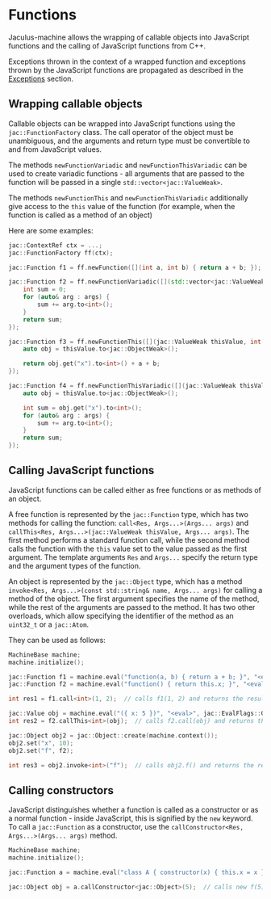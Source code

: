 # Functions

Jaculus-machine allows the wrapping of callable objects into JavaScript functions and the calling of JavaScript functions from C++.

Exceptions thrown in the context of a wrapped function and exceptions thrown by the JavaScript functions are propagated as described
in the [Exceptions](./exceptions.md) section.

## Wrapping callable objects

Callable objects can be wrapped into JavaScript functions using the `jac::FunctionFactory` class. The call operator of the object
must be unambiguous, and the arguments and return type must be convertible to and from JavaScript values.

The methods `newFunctionVariadic` and `newFunctionThisVariadic` can be used to create variadic functions - all arguments that are
passed to the function will be passed in a single `std::vector<jac::ValueWeak>`.

The methods `newFunctionThis` and `newFunctionThisVariadic` additionally give access to the `this` value of the function (for example,
when the function is called as a method of an object)

Here are some examples:

```cpp
jac::ContextRef ctx = ...;
jac::FunctionFactory ff(ctx);

jac::Function f1 = ff.newFunction([](int a, int b) { return a + b; });

jac::Function f2 = ff.newFunctionVariadic([](std::vector<jac::ValueWeak> args) {
    int sum = 0;
    for (auto& arg : args) {
        sum += arg.to<int>();
    }
    return sum;
});

jac::Function f3 = ff.newFunctionThis([](jac::ValueWeak thisValue, int a, int b) {
    auto obj = thisValue.to<jac::ObjectWeak>();

    return obj.get("x").to<int>() + a + b;
});

jac::Function f4 = ff.newFunctionThisVariadic([](jac::ValueWeak thisValue, std::vector<jac::ValueWeak> args) {
    auto obj = thisValue.to<jac::ObjectWeak>();

    int sum = obj.get("x").to<int>();
    for (auto& arg : args) {
        sum += arg.to<int>();
    }
    return sum;
});
```

## Calling JavaScript functions

JavaScript functions can be called either as free functions or as methods of an object.

A free function is represented by the `jac::Function` type, which has two methods for calling the function: `call<Res, Args...>(Args... args)` and `callThis<Res, Args...>(jac::ValueWeak thisValue, Args... args)`. The first method performs a standard function call, while the second method calls the function with the `this` value set to the value passed as the first argument. The template arguments `Res` and `Args...` specify the return type and the argument types of the function.

An object is represented by the `jac::Object` type, which has a method `invoke<Res, Args...>(const std::string& name, Args... args)` for calling a method of the object. The first argument specifies the name of the method, while the rest of the arguments are passed to the method. It has two other overloads, which allow specifying the identifier of the method as an `uint32_t` or a `jac::Atom`.

They can be used as follows:

```cpp
MachineBase machine;
machine.initialize();

jac::Function f1 = machine.eval("function(a, b) { return a + b; }", "<eval>", jac::EvalFlags::Global).to<jac::Function>();
jac::Function f2 = machine.eval("function() { return this.x; }", "<eval>", jac::EvalFlags::Global).to<jac::Function>();

int res1 = f1.call<int>(1, 2);  // calls f1(1, 2) and returns the result as an int

jac::Value obj = machine.eval("({ x: 5 })", "<eval>", jac::EvalFlags::Global);
int res2 = f2.callThis<int>(obj);  // calls f2.call(obj) and returns the result as an int

jac::Object obj2 = jac::Object::create(machine.context());
obj2.set("x", 10);
obj2.set("f", f2);

int res3 = obj2.invoke<int>("f");  // calls obj2.f() and returns the result as an int
```

## Calling constructors

JavaScript distinguishes whether a function is called as a constructor or as a normal function - inside JavaScript, this is signified by the `new` keyword.
To call a `jac::Function` as a constructor, use the `callConstructor<Res, Args...>(Args... args)` method.

```cpp
MachineBase machine;
machine.initialize();

jac::Function a = machine.eval("class A { constructor(x) { this.x = x } }", "<eval>", jac::EvalFlags::Global).to<jac::Function>();

jac::Object obj = a.callConstructor<jac::Object>(5);  // calls new f(5) and returns the result as a jac::Object
```
